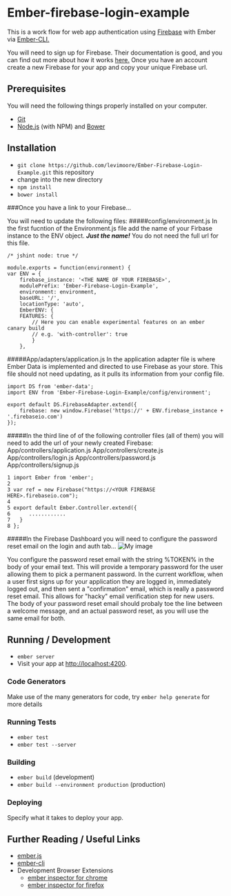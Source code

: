 # Ember-firebase-login-example

This is a work flow for web app authentication using [Firebase](https://www.firebase.com/) with Ember via [Ember-CLI.](http://www.ember-cli.com/) 

You will need to sign up for Firebase. Their documentation is good, and you can find out more about how it works [here.](https://www.firebase.com/how-it-works.html) Once you have an account create a new Firebase for your app and copy your unique Firebase url.

## Prerequisites

You will need the following things properly installed on your computer.

* [Git](http://git-scm.com/)
* [Node.js](http://nodejs.org/) (with NPM) and [Bower](http://bower.io/)

## Installation

* `git clone https://github.com/levimoore/Ember-Firebase-Login-Example.git` this repository
* change into the new directory
* `npm install`
* `bower install`

###Once you have a link to your Firebase...

You will need to update the following files:
#####config/environment.js
In the first fucntion of the Environment.js file add the name of your Firbase instance to the ENV object. ***Just the name!*** You do not need the full url for this file.

	/* jshint node: true */

	module.exports = function(environment) {
  	var ENV = {
    	firebase_instance: '<THE NAME OF YOUR FIREBASE>',
    	modulePrefix: 'Ember-Firebase-Login-Example',
    	environment: environment,
    	baseURL: '/',
    	locationType: 'auto',
    	EmberENV: {
      	FEATURES: {
        	// Here you can enable experimental features on an ember canary build
        	// e.g. 'with-controller': true
      		}
    	},
    
#####App/adapters/application.js
In the application adapter file is where Ember Data is implemented and directed to use Firebase as your store. This file should not need updating, as it pulls its information from your config file.

	import DS from 'ember-data';
	import ENV from 'Ember-Firebase-Login-Example/config/environment';

	export default DS.FirebaseAdapter.extend({
  		firebase: new window.Firebase('https://' + ENV.firebase_instance + '.firebaseio.com')
	});
#####In the third line of of the following controller files (all of them) you will need to add the url of your newly created Firebase:
	App/controllers/application.js
	App/controllers/create.js
	App/controllers/login.js
	App/controllers/password.js
	App/controllers/signup.js
	
	1 import Ember from 'ember';
	2
	3 var ref = new Firebase("https://<YOUR FIREBASE HERE>.firebaseio.com");
	4
	5 export default Ember.Controller.extend({
	6      ............
	7   }
	8 };
#####In the Firebase Dashboard you will need to configure the password reset email on the login and auth tab...
![My image](https://raw.githubusercontent.com/levimoore/Ember-Firebase-Login-Example/2651e1750904cd6e0720774aab5debe7280e91ba/img/email1.png)

You configure the password reset email with the string %TOKEN% in the body of your email text. This will provide a temporary password for the user allowing them to pick a permanent password. In the current workflow, when a user first signs up for your application they are logged in, immediately logged out, and then sent a "confirmation" email, which is really a password reset email. This allows for "hacky" email verification step for new users. The body of your password reset email should probaly toe the line between a welcome message, and an actual password reset, as you will use the same email for both.



## Running / Development

* `ember server`
* Visit your app at [http://localhost:4200](http://localhost:4200).

### Code Generators

Make use of the many generators for code, try `ember help generate` for more details

### Running Tests

* `ember test`
* `ember test --server`

### Building

* `ember build` (development)
* `ember build --environment production` (production)

### Deploying

Specify what it takes to deploy your app.

## Further Reading / Useful Links

* [ember.js](http://emberjs.com/)
* [ember-cli](http://www.ember-cli.com/)
* Development Browser Extensions
  * [ember inspector for chrome](https://chrome.google.com/webstore/detail/ember-inspector/bmdblncegkenkacieihfhpjfppoconhi)
  * [ember inspector for firefox](https://addons.mozilla.org/en-US/firefox/addon/ember-inspector/)

